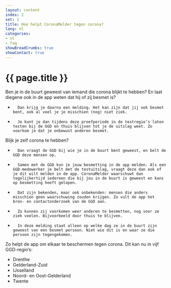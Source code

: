 ```yaml
---
layout: content
index: 2
set: 1
title: Hoe helpt CoronaMelder tegen corona?
lang: nl
categories:
- nl
- faq
showBreadCrumbs: true
showContact: true
---
```


# {{ page.title }}

Ben je in de buurt geweest van iemand die corona blijkt te hebben? En laat diegene ook in de app weten dat hij of zij besmet is?
-    	Dan krijg je daarna een melding. Het kan zijn dat jij ook besmet bent, ook al voel je je misschien (nog) niet ziek.
-    	Je kunt je dan tijdens deze proefperiode in de testregio’s laten testen bij de GGD en thuis blijven tot je de uitslag weet. Zo voorkom je dat je onbewust anderen besmet. 
 
Blijk je zelf corona te hebben?
-    	Dan vraagt de GGD bij wie je in de buurt bent geweest, en belt de GGD deze mensen op.
-    	Samen met de GGD kun je jouw besmetting in de app melden. Als een GGD-medewerker je belt met de testuitslag, vraagt deze dan ook of je dit wilt melden in de app. CoronaMelder waarschuwt dan tegelijkertijd iedereen die bij jou in de buurt is geweest en kans op besmetting heeft gelopen.
-    	Dat zijn bekenden, maar ook onbekenden: mensen die anders misschien geen waarschuwing zouden krijgen. Zo vult de app het bron- en contactonderzoek van de GGD aan.
-    	Zo kunnen zij voorkomen weer anderen te besmetten, nog voor ze ziek voelen. Bijvoorbeeld door thuis te blijven.
-    	In deze melding staat alleen op welke dag ze in de buurt zijn geweest van een besmet persoon. Niet wie dit is en waar ze die persoon zijn tegengekomen.
 
Zo helpt de app om elkaar te beschermen tegen corona. Dit kan nu in vijf GGD-regio’s:
- Drenthe
- Gelderland-Zuid
- IJsselland
- Noord- en Oost-Gelderland
- Twente
 

